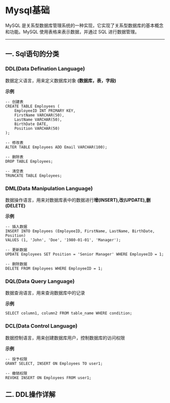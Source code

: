 # Mysql基础

MySQL 是关系型数据库管理系统的一种实现，它实现了关系型数据库的基本概念和功能。MySQL 使用表格来表示数据，并通过 SQL 进行数据管理。


---

## 一. Sql语句的分类

### **DDL(Data Defination Language)**

数据定义语言，用来定义数据库对象 **(数据库，表，字段)**

**示例**
```mysql
-- 创建表
CREATE TABLE Employees (
    EmployeeID INT PRIMARY KEY,
    FirstName VARCHAR(50),
    LastName VARCHAR(50),
    BirthDate DATE,
    Position VARCHAR(50)
);

-- 修改表
ALTER TABLE Employees ADD Email VARCHAR(100);

-- 删除表
DROP TABLE Employees;

-- 清空表
TRUNCATE TABLE Employees;
```

### **DML(Data Manipulation Language)**

数据操作语言，用来对数据库表中的数据进行**增(INSERT),改(UPDATE),删(DELETE)**

**示例**
```mysql
-- 插入数据
INSERT INTO Employees (EmployeeID, FirstName, LastName, BirthDate, Position)
VALUES (1, 'John', 'Doe', '1980-01-01', 'Manager');

-- 更新数据
UPDATE Employees SET Position = 'Senior Manager' WHERE EmployeeID = 1;

-- 删除数据
DELETE FROM Employees WHERE EmployeeID = 1;
```

### DQL(Data Query Language)

数据查询语言，用来查询数据库中的记录

**示例**
```mysql
SELECT column1, column2 FROM table_name WHERE condition;
```

### DCL(Data Control Language)

数据控制语言，用来创建数据库用户，控制数据库的访问权限

**示例**
```mysql
-- 授予权限
GRANT SELECT, INSERT ON Employees TO user1;

-- 撤销权限
REVOKE INSERT ON Employees FROM user1;
```

## 二. DDL操作详解

